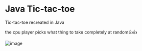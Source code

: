 # Java Tic-tac-toe

Tic-tac-toe recreated in Java

the cpu player picks what thing to take completely at random👍👍

![image](https://user-images.githubusercontent.com/51852312/213921203-cdcd6c2d-3c11-4332-b129-413a0bfe4a40.png)
